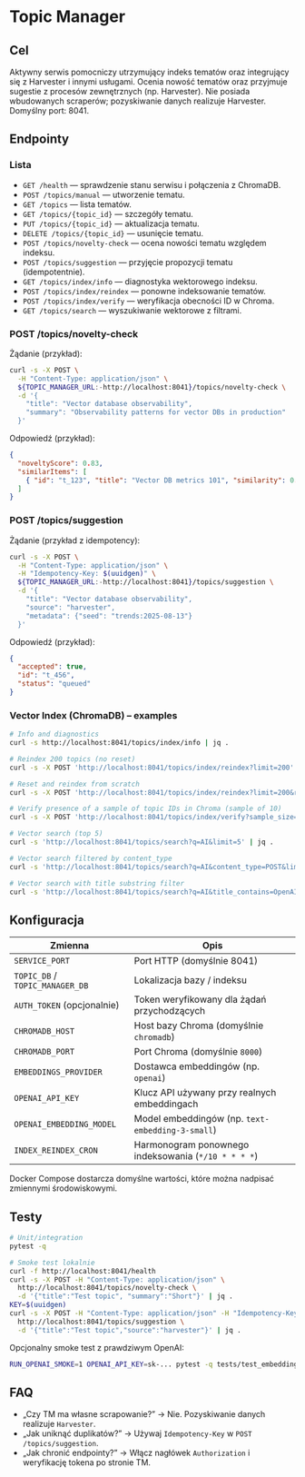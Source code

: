 # Topic Manager

## Cel
Aktywny serwis pomocniczy utrzymujący indeks tematów oraz integrujący się z Harvester i innymi usługami. Ocenia nowość tematów oraz przyjmuje sugestie z procesów zewnętrznych (np. Harvester). Nie posiada wbudowanych scraperów; pozyskiwanie danych realizuje Harvester. Domyślny port: 8041.

## Endpointy

### Lista
- `GET /health` — sprawdzenie stanu serwisu i połączenia z ChromaDB.
- `POST /topics/manual` — utworzenie tematu.
- `GET /topics` — lista tematów.
- `GET /topics/{topic_id}` — szczegóły tematu.
- `PUT /topics/{topic_id}` — aktualizacja tematu.
- `DELETE /topics/{topic_id}` — usunięcie tematu.
- `POST /topics/novelty-check` — ocena nowości tematu względem indeksu.
- `POST /topics/suggestion` — przyjęcie propozycji tematu (idempotentnie).
- `GET /topics/index/info` — diagnostyka wektorowego indeksu.
- `POST /topics/index/reindex` — ponowne indeksowanie tematów.
- `POST /topics/index/verify` — weryfikacja obecności ID w Chroma.
- `GET /topics/search` — wyszukiwanie wektorowe z filtrami.

### POST /topics/novelty-check
Żądanie (przykład):

```bash
curl -s -X POST \
  -H "Content-Type: application/json" \
  ${TOPIC_MANAGER_URL:-http://localhost:8041}/topics/novelty-check \
  -d '{
    "title": "Vector database observability",
    "summary": "Observability patterns for vector DBs in production"
  }'
```

Odpowiedź (przykład):

```json
{
  "noveltyScore": 0.83,
  "similarItems": [
    { "id": "t_123", "title": "Vector DB metrics 101", "similarity": 0.78 }
  ]
}
```

### POST /topics/suggestion
Żądanie (przykład z idempotency):

```bash
curl -s -X POST \
  -H "Content-Type: application/json" \
  -H "Idempotency-Key: $(uuidgen)" \
  ${TOPIC_MANAGER_URL:-http://localhost:8041}/topics/suggestion \
  -d '{
    "title": "Vector database observability",
    "source": "harvester",
    "metadata": {"seed": "trends:2025-08-13"}
  }'
```

Odpowiedź (przykład):

```json
{
  "accepted": true,
  "id": "t_456",
  "status": "queued"
}
```

### Vector Index (ChromaDB) – examples

```bash
# Info and diagnostics
curl -s http://localhost:8041/topics/index/info | jq .

# Reindex 200 topics (no reset)
curl -s -X POST 'http://localhost:8041/topics/index/reindex?limit=200' | jq .

# Reset and reindex from scratch
curl -s -X POST 'http://localhost:8041/topics/index/reindex?limit=200&reset=true' | jq .

# Verify presence of a sample of topic IDs in Chroma (sample of 10)
curl -s -X POST 'http://localhost:8041/topics/index/verify?sample_size=10' | jq .

# Vector search (top 5)
curl -s 'http://localhost:8041/topics/search?q=AI&limit=5' | jq .

# Vector search filtered by content_type
curl -s 'http://localhost:8041/topics/search?q=AI&content_type=POST&limit=5' | jq .

# Vector search with title substring filter
curl -s 'http://localhost:8041/topics/search?q=AI&title_contains=OpenAI&limit=5' | jq .
```

## Konfiguracja

| Zmienna                    | Opis                                                    |
|---------------------------|---------------------------------------------------------|
| `SERVICE_PORT`            | Port HTTP (domyślnie 8041)                              |
| `TOPIC_DB` / `TOPIC_MANAGER_DB` | Lokalizacja bazy / indeksu                     |
| `AUTH_TOKEN` (opcjonalnie) | Token weryfikowany dla żądań przychodzących            |
| `CHROMADB_HOST`           | Host bazy Chroma (domyślnie `chromadb`)                  |
| `CHROMADB_PORT`           | Port Chroma (domyślnie `8000`)                           |
| `EMBEDDINGS_PROVIDER`     | Dostawca embeddingów (np. `openai`)                     |
| `OPENAI_API_KEY`          | Klucz API używany przy realnych embeddingach            |
| `OPENAI_EMBEDDING_MODEL`  | Model embeddingów (np. `text-embedding-3-small`)        |
| `INDEX_REINDEX_CRON`      | Harmonogram ponownego indeksowania (`*/10 * * * *`)     |

Docker Compose dostarcza domyślne wartości, które można nadpisać zmiennymi środowiskowymi.

## Testy

```bash
# Unit/integration
pytest -q

# Smoke test lokalnie
curl -f http://localhost:8041/health
curl -s -X POST -H "Content-Type: application/json" \
  http://localhost:8041/topics/novelty-check \
  -d '{"title":"Test topic", "summary":"Short"}' | jq .
KEY=$(uuidgen)
curl -s -X POST -H "Content-Type: application/json" -H "Idempotency-Key: $KEY" \
  http://localhost:8041/topics/suggestion \
  -d '{"title":"Test topic","source":"harvester"}' | jq .
```

Opcjonalny smoke test z prawdziwym OpenAI:

```bash
RUN_OPENAI_SMOKE=1 OPENAI_API_KEY=sk-... pytest -q tests/test_embeddings_smoke.py
```

## FAQ

- „Czy TM ma własne scrapowanie?” → Nie. Pozyskiwanie danych realizuje `Harvester`.
- „Jak uniknąć duplikatów?” → Używaj `Idempotency-Key` w `POST /topics/suggestion`.
- „Jak chronić endpointy?” → Włącz nagłówek `Authorization` i weryfikację tokena po stronie TM.

